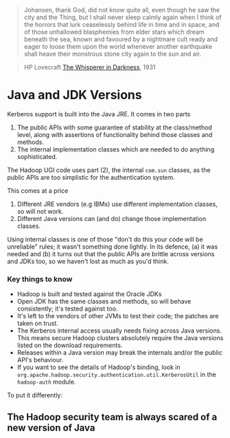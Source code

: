 <!---
  Licensed under the Apache License, Version 2.0 (the "License");
  you may not use this file except in compliance with the License.
  You may obtain a copy of the License at
  
   http://www.apache.org/licenses/LICENSE-2.0
  
  Unless required by applicable law or agreed to in writing, software
  distributed under the License is distributed on an "AS IS" BASIS,
  WITHOUT WARRANTIES OR CONDITIONS OF ANY KIND, either express or implied.
  See the License for the specific language governing permissions and
  limitations under the License. See accompanying LICENSE file.
-->
  
  
> Johansen, thank God, did not know quite all, even though he saw the city and the Thing, but I shall never sleep calmly again when I think of the horrors that lurk ceaselessly behind life in time and in space, and of those unhallowed blasphemies from elder stars which dream beneath the sea, known and favoured by a nightmare cult ready and eager to loose them upon the world whenever another earthquake shall heave their monstrous stone city again to the sun and air.

> HP Lovecraft [The Whisperer in Darkness](http://www.hplovecraft.com/writings/texts/fiction/wid.aspx), 1931

# Java and JDK Versions

Kerberos support is built into the Java JRE. It comes in two parts

1. The public APIs with some guarantee of stability at the class/method level, along with assertions of functionality behind those classes and methods.
2. The internal implementation classes which are needed to do anything sophisticated.

The Hadoop UGI code uses part (2), the internal `com.sun` classes, as the public APIs
are too simplistic for the authentication system.

This comes at a price

1. Different JRE vendors (e.g IBMs) use different implementation classes, so will not work.
2. Different Java versions can (and do) change those implementation classes.

Using internal classes is one of those "don't do this your code will be unreliable" rules; it wasn't something done lightly. In its defence, (a) it was needed and (b) it turns out that the public APIs are brittle across versions and JDKs too, so we haven't lost as much as you'd think.

### Key things to know

* Hadoop is built and tested against the Oracle JDKs
* Open JDK has the same classes and methods, so will behave consistently; it's tested against too.
* It's left to the vendors of other JVMs to test their code; the patches are taken on trust.
* The Kerberos internal access usually needs fixing across Java versions. This means secure Hadoop clusters absolutely require the Java versions listed on the download requirements.
* Releases within a Java version may break the internals and/or the public API's behaviour.
* If you want to see the details of Hadoop's binding, look in `org.apache.hadoop.security.authentication.util.KerberosUtil` in the `hadoop-auth` module.

To put it differently: 

## The Hadoop security team is always scared of a new version of Java

